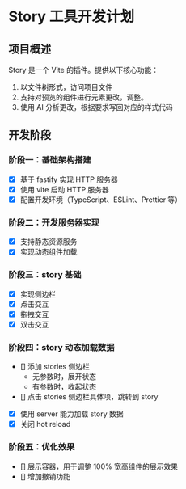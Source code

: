 # Story 工具开发计划

## 项目概述

Story 是一个 Vite 的插件。提供以下核心功能：

1. 以文件树形式，访问项目文件
2. 支持对预览的组件进行元素更改，调整。
3. 使用 AI 分析更改，根据要求写回对应的样式代码

## 开发阶段

### 阶段一：基础架构搭建

- [x] 基于 fastify 实现 HTTP 服务器
- [x] 使用 vite 启动 HTTP 服务器
- [x] 配置开发环境（TypeScript、ESLint、Prettier 等）

### 阶段二：开发服务器实现

- [x] 支持静态资源服务
- [x] 实现动态组件加载

### 阶段三：story 基础

- [x] 实现侧边栏
- [x] 点击交互
- [x] 拖拽交互
- [x] 双击交互

### 阶段四：story 动态加载数据

- [] 添加 stories 侧边栏
  - 无参数时，展开状态
  - 有参数时，收起状态
- [] 点击 stories 侧边栏具体项，跳转到 story
- [x] 使用 server 能力加载 story 数据
- [x] 关闭 hot reload

### 阶段五：优化效果

- [] 展示容器，用于调整 100% 宽高组件的展示效果
- [] 增加撤销功能
